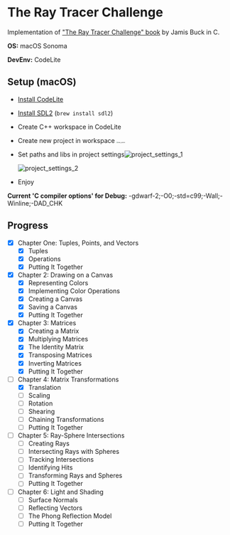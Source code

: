 # The Ray Tracer Challenge

Implementation of ["The Ray Tracer Challenge" book](https://pragprog.com/titles/jbtracer/the-ray-tracer-challenge/) by Jamis Buck in C.

**OS:** macOS Sonoma

**DevEnv:** CodeLite

## Setup (macOS)

- [Install CodeLite](https://codelite.org)

- [Install SDL2](https://formulae.brew.sh/formula/sdl2) (`brew install sdl2`)

- Create C++ workspace in CodeLite

- Create new project in workspace
  <img src="readme_assets/new_project.png" alt="new_project" style="zoom:20%;" />

- Set paths and libs in project settings<img src="readme_assets/proj_settings_1.png" alt="project_settings_1" />

  <img src="readme_assets/proj_settings_2.png" alt="project_settings_2" />

- Enjoy



**Current 'C compiler options' for Debug:** -gdwarf-2;-O0;-std=c99;-Wall;-Winline;-DAD_CHK



## Progress

- [x] Chapter One: Tuples, Points, and Vectors
  - [x] Tuples
  - [x] Operations
  - [x] Putting It Together
- [x] Chapter 2: Drawing on a Canvas
  - [x] Representing Colors
  - [x] Implementing Color Operations
  - [x] Creating a Canvas
  - [x] Saving a Canvas
  - [x] Putting It Together
- [x] Chapter 3: Matrices
  - [x] Creating a Matrix
  - [x] Multiplying Matrices
  - [x] The Identity Matrix
  - [x] Transposing Matrices
  - [x] Inverting Matrices
  - [x] Putting It Together
- [ ] Chapter 4: Matrix Transformations
  - [x] Translation
  - [ ] Scaling
  - [ ] Rotation
  - [ ] Shearing
  - [ ] Chaining Transformations
  - [ ] Putting It Together
- [ ] Chapter 5: Ray-Sphere Intersections
  - [ ] Creating Rays
  - [ ] Intersecting Rays with Spheres
  - [ ] Tracking Intersections
  - [ ] Identifying Hits
  - [ ] Transforming Rays and Spheres
  - [ ] Putting It Together
- [ ] Chapter 6: Light and Shading
  - [ ] Surface Normals
  - [ ] Reflecting Vectors
  - [ ] The Phong Reflection Model
  - [ ] Putting It Together